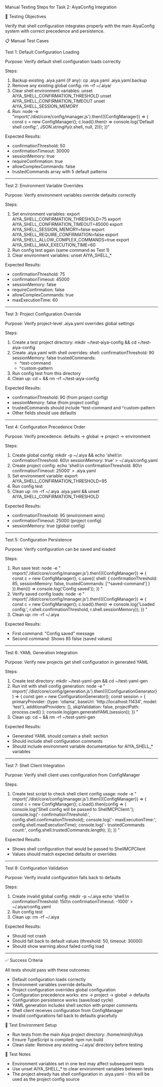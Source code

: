 Manual Testing Steps for Task 2: AiyaConfig Integration

  🎯 Testing Objectives

  Verify that shell configuration integrates properly with the main AiyaConfig system with correct precedence and persistence.

  📋 Manual Test Cases

  Test 1: Default Configuration Loading

  Purpose: Verify default shell configuration loads correctly

  Steps:
  1. Backup existing .aiya.yaml (if any): cp .aiya.yaml .aiya.yaml.backup
  2. Remove any existing global config: rm -rf ~/.aiya/
  3. Clear shell environment variables:
  unset AIYA_SHELL_CONFIRMATION_THRESHOLD
  unset AIYA_SHELL_CONFIRMATION_TIMEOUT
  unset AIYA_SHELL_SESSION_MEMORY
  4. Run: node -e "import('./dist/core/config/manager.js').then(({ConfigManager}) => { const c = new ConfigManager(); c.load().then(r => console.log('Default shell config:', JSON.stringify(r.shell, null, 2))); })"

  Expected Results:
  - confirmationThreshold: 50
  - confirmationTimeout: 30000
  - sessionMemory: true
  - requireConfirmation: true
  - allowComplexCommands: false
  - trustedCommands array with 5 default patterns

  ---
  Test 2: Environment Variable Overrides

  Purpose: Verify environment variables override defaults correctly

  Steps:
  1. Set environment variables:
  export AIYA_SHELL_CONFIRMATION_THRESHOLD=75
  export AIYA_SHELL_CONFIRMATION_TIMEOUT=45000
  export AIYA_SHELL_SESSION_MEMORY=false
  export AIYA_SHELL_REQUIRE_CONFIRMATION=false
  export AIYA_SHELL_ALLOW_COMPLEX_COMMANDS=true
  export AIYA_SHELL_MAX_EXECUTION_TIME=60
  2. Run config test again (same command as Test 1)
  3. Clear environment variables: unset AIYA_SHELL_*

  Expected Results:
  - confirmationThreshold: 75
  - confirmationTimeout: 45000
  - sessionMemory: false
  - requireConfirmation: false
  - allowComplexCommands: true
  - maxExecutionTime: 60

  ---
  Test 3: Project Configuration Override

  Purpose: Verify project-level .aiya.yaml overrides global settings

  Steps:
  1. Create a test project directory: mkdir ~/test-aiya-config && cd ~/test-aiya-config
  2. Create .aiya.yaml with shell overrides:
  shell:
    confirmationThreshold: 90
    sessionMemory: false
    trustedCommands:
      - ^test-command
      - ^custom-pattern
  3. Run config test from this directory
  4. Clean up: cd ~ && rm -rf ~/test-aiya-config

  Expected Results:
  - confirmationThreshold: 90 (from project config)
  - sessionMemory: false (from project config)
  - trustedCommands should include ^test-command and ^custom-pattern
  - Other fields should use defaults

  ---
  Test 4: Configuration Precedence Order

  Purpose: Verify precedence: defaults → global → project → environment

  Steps:
  1. Create global config: mkdir -p ~/.aiya && echo 'shell:\n  confirmationThreshold: 60\n  sessionMemory: true' > ~/.aiya/config.yaml
  2. Create project config: echo 'shell:\n  confirmationThreshold: 80\n  confirmationTimeout: 25000' > .aiya.yaml
  3. Set environment variable: export AIYA_SHELL_CONFIRMATION_THRESHOLD=95
  4. Run config test
  5. Clean up: rm -rf ~/.aiya .aiya.yaml && unset AIYA_SHELL_CONFIRMATION_THRESHOLD

  Expected Results:
  - confirmationThreshold: 95 (environment wins)
  - confirmationTimeout: 25000 (project config)
  - sessionMemory: true (global config)

  ---
  Test 5: Configuration Persistence

  Purpose: Verify configuration can be saved and loaded

  Steps:
  1. Run save test:
  node -e "
  import('./dist/core/config/manager.js').then(({ConfigManager}) => {
    const c = new ConfigManager();
    c.save({
      shell: {
        confirmationThreshold: 85,
        sessionMemory: false,
        trustedCommands: ['^saved-command']
      }
    }).then(() => console.log('Config saved'));
  })
  "
  2. Verify saved config loads:
  node -e "
  import('./dist/core/config/manager.js').then(({ConfigManager}) => {
    const c = new ConfigManager();
    c.load().then(r => console.log('Loaded config:', r.shell.confirmationThreshold, r.shell.sessionMemory));
  })
  "
  3. Clean up: rm -rf ~/.aiya

  Expected Results:
  - First command: "Config saved" message
  - Second command: Shows 85 false (saved values)

  ---
  Test 6: YAML Generation Integration

  Purpose: Verify new projects get shell configuration in generated YAML

  Steps:
  1. Create test directory: mkdir ~/test-yaml-gen && cd ~/test-yaml-gen
  2. Run init with shell config generation:
  node -e "
  import('./dist/core/config/generation.js').then(({ConfigurationGenerator}) => {
    const gen = new ConfigurationGenerator();
    const session = {
      primaryProvider: {type: 'ollama', baseUrl: 'http://localhost:11434', model: 'test'},
      additionalProviders: [],
      skipValidation: false,
      projectPath: process.cwd()
    };
    console.log(gen.generateYAML(session));
  })
  "
  3. Clean up: cd ~ && rm -rf ~/test-yaml-gen

  Expected Results:
  - Generated YAML should contain a shell: section
  - Should include shell configuration comments
  - Should include environment variable documentation for AIYA_SHELL_* variables

  ---
  Test 7: Shell Client Integration

  Purpose: Verify shell client uses configuration from ConfigManager

  Steps:
  1. Create test script to check shell client config usage:
  node -e "
  import('./dist/core/config/manager.js').then(({ConfigManager}) => {
    const c = new ConfigManager();
    c.load().then(config => {
      console.log('Shell config will be passed to ShellMCPClient:');
      console.log('- confirmationThreshold:', config.shell.confirmationThreshold);
      console.log('- maxExecutionTime:', config.shell.maxExecutionTime);
      console.log('- trustedCommands count:', config.shell.trustedCommands.length);
    });
  })
  "

  Expected Results:
  - Shows shell configuration that would be passed to ShellMCPClient
  - Values should match expected defaults or overrides

  ---
  Test 8: Configuration Validation

  Purpose: Verify invalid configuration falls back to defaults

  Steps:
  1. Create invalid global config:
  mkdir -p ~/.aiya
  echo 'shell:\n  confirmationThreshold: 150\n  confirmationTimeout: -1000' > ~/.aiya/config.yaml
  2. Run config test
  3. Clean up: rm -rf ~/.aiya

  Expected Results:
  - Should not crash
  - Should fall back to default values (threshold: 50, timeout: 30000)
  - Should show warning about failed config load

  ---
  ✅ Success Criteria

  All tests should pass with these outcomes:
  - Default configuration loads correctly
  - Environment variables override defaults
  - Project configuration overrides global configuration
  - Configuration precedence works: env → project → global → defaults
  - Configuration persistence works (save/load cycle)
  - YAML generation includes shell section with proper comments
  - Shell client receives configuration from ConfigManager
  - Invalid configurations fall back to defaults gracefully

  🔧 Test Environment Setup

  - Run tests from the main Aiya project directory: /home/minijh/Aiya
  - Ensure TypeScript is compiled: npm run build
  - Clean slate: Remove any existing ~/.aiya/ directory before testing

  📝 Test Notes

  - Environment variables set in one test may affect subsequent tests
  - Use unset AIYA_SHELL_* to clear environment variables between tests
  - The project already has shell configuration in .aiya.yaml - this will be used as the project config source